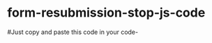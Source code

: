 # form-resubmission-stop-js-code

#Just copy and paste this code in your code-
    <script>
        if ( window.history.replaceState ) {
            window.history.replaceState( null, null, window.location.href );
        }
    </script>
